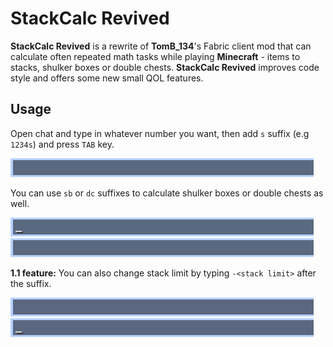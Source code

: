 # StackCalc Revived

**StackCalc Revived** is a rewrite of **TomB_134**'s Fabric client mod that can calculate often repeated math tasks while playing **Minecraft** - items to stacks, shulker boxes or double chests. **StackCalc Revived** improves code style and offers some new small QOL features.

## Usage
Open chat and type in whatever number you want, then add `s` suffix (e.g `1234s`) and press `TAB` key.

![stacks](media/stacks.gif)

You can use `sb` or `dc` suffixes to calculate shulker boxes or double chests as well.

![shulkers](media/shulkers.gif)
![double chests](media/double_chests.gif)

**1.1 feature:** You can also change stack limit by typing `-<stack limit>` after the suffix.

![stacks-16](media/stacks-16.gif)
![double chests-234](media/double_chests-234.gif)